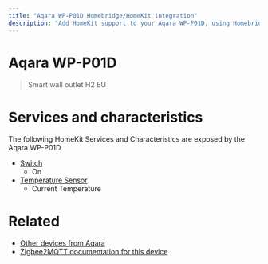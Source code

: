 ```yaml
---
title: "Aqara WP-P01D Homebridge/HomeKit integration"
description: "Add HomeKit support to your Aqara WP-P01D, using Homebridge, Zigbee2MQTT and homebridge-z2m."
---
```

<!---
This file has been GENERATED using src/docgen/docgen.ts
DO NOT EDIT THIS FILE MANUALLY!
-->
# Aqara WP-P01D
> Smart wall outlet H2 EU


# Services and characteristics
The following HomeKit Services and Characteristics are exposed by
the Aqara WP-P01D

* [Switch](../../switch.md)
  * On
* [Temperature Sensor](../../sensors.md)
  * Current Temperature


# Related
* [Other devices from Aqara](../index.md#aqara)
* [Zigbee2MQTT documentation for this device](https://www.zigbee2mqtt.io/devices/WP-P01D.html)